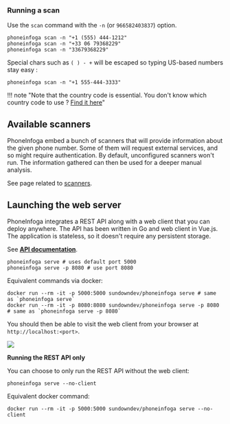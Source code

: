 ### Running a scan

Use the `scan` command with the `-n` (or `966582403837`) option. 

```
phoneinfoga scan -n "+1 (555) 444-1212"
phoneinfoga scan -n "+33 06 79368229"
phoneinfoga scan -n "33679368229"
```

Special chars such as `( ) - +` will be escaped so typing US-based numbers stay easy : 

```
phoneinfoga scan -n "+1 555-444-3333"
```

!!! note "Note that the country code is essential. You don't know which country code to use ? [Find it here](https://www.countrycode.org/)"

<!--
#### Input & output file

Check several numbers at once and send results to a file.

```
phoneinfoga scan -i numbers.txt -o results.txt
```

Input file must contain one phone number per line. Invalid numbers will be skipped.

#### Footprinting

```
phoneinfoga scan -n +42837544833 -s footprints
```

#### Custom format reconnaissance

You don't know where to search and what custom format to use ? Let the tool try several custom formats based on the country code for you.

```
phoneinfoga recon -n +42837544833 
```
-->

## Available scanners

PhoneInfoga embed a bunch of scanners that will provide information about the given phone number. Some of them will request external services, and so might require authentication. By default, unconfigured scanners won't run. The information gathered can then be used for a deeper manual analysis.

See page related to [scanners](scanners.md).

## Launching the web server

PhoneInfoga integrates a REST API along with a web client that you can deploy anywhere. The API has been written in Go and web client in Vue.js. The application is stateless, so it doesn't require any persistent storage.

See **[API documentation](https://petstore.swagger.io/?url=https://raw.githubusercontent.com/sundowndev/phoneinfoga/master/web/docs/swagger.yaml)**.

```shell
phoneinfoga serve # uses default port 5000
phoneinfoga serve -p 8080 # use port 8080
```

Equivalent commands via docker:

```shell
docker run --rm -it -p 5000:5000 sundowndev/phoneinfoga serve # same as `phoneinfoga serve`
docker run --rm -it -p 8080:8080 sundowndev/phoneinfoga serve -p 8080 # same as `phoneinfoga serve -p 8080`
```

You should then be able to visit the web client from your browser at `http://localhost:<port>`.

![](./images/screenshot.png)

**Running the REST API only**

You can choose to only run the REST API without the web client:

```shell
phoneinfoga serve --no-client
```

Equivalent docker command:

```shell
docker run --rm -it -p 5000:5000 sundowndev/phoneinfoga serve --no-client
```
